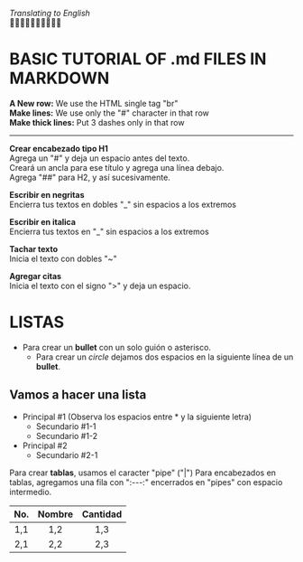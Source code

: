 _Translating to English_ <br/>
🐙🐙🐙🐙🐙🐙🐙🐙🐙🐙 
#
# BASIC TUTORIAL OF .md FILES IN MARKDOWN

__A New row:__ We use the HTML single tag "br" <br/>
__Make lines:__ We use only the "#" character in that row<br/>
__Make thick lines:__ Put 3 dashes only in that row<br/>

---

__Crear encabezado tipo H1__ <br/>
Agrega un "#" y deja un espacio antes del texto. <br/>
Creará un ancla para ese título y agrega una línea debajo. <br/>
Agrega "##" para H2, y así sucesivamente. <br/>

__Escribir en negritas__ <br/>
Encierra tus textos en dobles "_" sin espacios a los extremos

__Escribir en italica__ <br/>
Encierra tus textos en "_" sin espacios a los extremos

__Tachar texto__ <br/>
Inicia el texto con dobles "~"

__Agregar citas__ <br/>
Inicia el texto con el signo ">" y deja un espacio.


# LISTAS

- Para crear un __bullet__ con un solo guión o asterisco.
  * Para crear un _circle_ dejamos dos espacios en la siguiente línea de un __bullet__.

Vamos a hacer una lista
-----------------------
* Principal #1 (Observa los espacios entre * y la siguiente letra)
  * Secundario #1-1
  * Secundario #1-2
* Principal #2
  * Secundario #2-1
  
Para crear __tablas__, usamos el caracter "pipe" ("|")
Para encabezados en tablas, agregamos una fila con ":---:" encerrados en "pipes" con espacio intermedio.
  
| No. | Nombre | Cantidad |
| :---: | :---: | :-----: |
| 1,1 | 1,2 | 1,3 |
| 2,1 | 2,2 | 2,3 |
